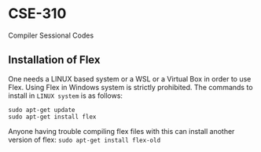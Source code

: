 # CSE-310
Compiler Sessional Codes

## Installation of Flex
One needs a LINUX based system or a WSL or a Virtual Box in order to use Flex. Using Flex in Windows system is strictly prohibited.
The commands to install in `LINUX system` is as follows:
```
sudo apt-get update
sudo apt-get install flex
```
Anyone having trouble compiling flex files with this can install another version of flex:
`sudo apt-get install flex-old`
